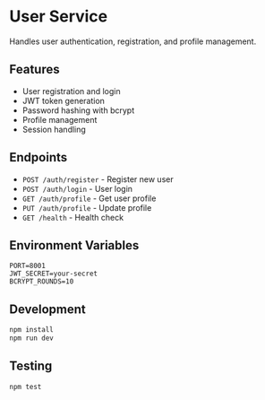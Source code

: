 # User Service

Handles user authentication, registration, and profile management.

## Features
- User registration and login
- JWT token generation
- Password hashing with bcrypt
- Profile management
- Session handling

## Endpoints
- `POST /auth/register` - Register new user
- `POST /auth/login` - User login
- `GET /auth/profile` - Get user profile
- `PUT /auth/profile` - Update profile
- `GET /health` - Health check

## Environment Variables
```env
PORT=8001
JWT_SECRET=your-secret
BCRYPT_ROUNDS=10
```

## Development
```bash
npm install
npm run dev
```

## Testing
```bash
npm test
```
